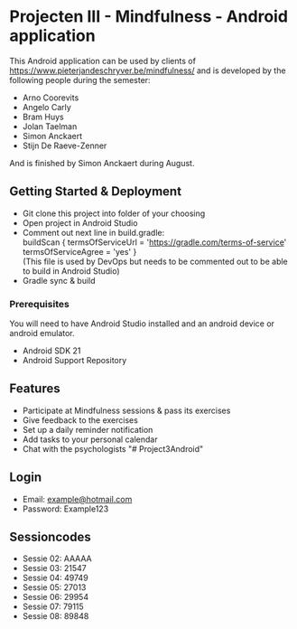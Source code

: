 # Projecten III - Mindfulness - Android application
This Android application can be used by clients of https://www.pieterjandeschryver.be/mindfulness/ and is developed by the following people during the semester:
* Arno Coorevits
* Angelo Carly
* Bram Huys
* Jolan Taelman
* Simon Anckaert
* Stijn De Raeve-Zenner

And is finished by Simon Anckaert during August.

## Getting Started & Deployment
* Git clone this project into folder of your choosing
* Open project in Android Studio
* Comment out next line in build.gradle:  
buildScan { termsOfServiceUrl = 'https://gradle.com/terms-of-service' termsOfServiceAgree = 'yes' }  
(This file is used by DevOps but needs to be commented out to be able to build in Android Studio)
* Gradle sync & build

### Prerequisites

You will need to have Android Studio installed and an android device or android emulator.

- Android SDK 21
- Android Support Repository

## Features

* Participate at Mindfulness sessions & pass its exercises
* Give feedback to the exercises
* Set up a daily reminder notification
* Add tasks to your personal calendar
* Chat with the psychologists
"# Project3Android" 

## Login
* Email: example@hotmail.com
* Password: Example123

## Sessioncodes
* Sessie 02: AAAAA
* Sessie 03: 21547
* Sessie 04: 49749
* Sessie 05: 27013
* Sessie 06: 29954
* Sessie 07: 79115
* Sessie 08: 89848

